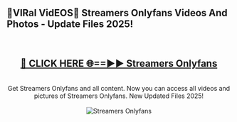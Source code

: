 <h2>🔴VIRal VidEOS🔴 Streamers Onlyfans Videos And Photos - Update Files 2025!</h2>
<br>
<div align="center">
<h2><a href="https://virallinks.top/odZfE0" rel="nofollow">🔴 CLICK HERE 🌐==►► Streamers Onlyfans</a></h2>
<br>
Get Streamers Onlyfans and all content. Now you can access all videos and pictures of Streamers Onlyfans. New Updated Files 2025!
<br>
<br>
<a href="https://virallinks.top/odZfE0" rel="nofollow" data-target="animated-image.originalLink"><img src="https://i.imgur.com/dJHk4Zq.gif)" alt="Streamers Onlyfans" style="max-width: 100%; display: inline-block;" data-target="animated-image.originalImage"></a>
</div>
<br>
